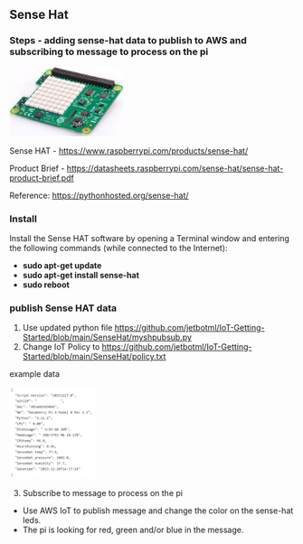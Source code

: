 ## Sense Hat 

### Steps - adding sense-hat data to publish to AWS and subscribing to message to process on the pi


<img src='https://github.com/jetbotml/IoT-Getting-Started/blob/main/SenseHat/SenseHat.png' width="40%" height="40%">

Sense HAT - https://www.raspberrypi.com/products/sense-hat/

Product Brief - https://datasheets.raspberrypi.com/sense-hat/sense-hat-product-brief.pdf

Reference: https://pythonhosted.org/sense-hat/


### Install
Install the Sense HAT software by opening a Terminal window and entering the following commands (while connected to the Internet):

- **sudo apt-get update**
- **sudo apt-get install sense-hat**
- **sudo reboot**

### publish Sense HAT data 
1. Use updated python file https://github.com/jetbotml/IoT-Getting-Started/blob/main/SenseHat/myshpubsub.py
2. Change IoT Policy to https://github.com/jetbotml/IoT-Getting-Started/blob/main/SenseHat/policy.txt

example data

  <img src='https://github.com/jetbotml/IoT-Getting-Started/blob/main/SenseHat/IoTDataExample2.png' width="30%" height="30%">

3. Subscribe to message to process on the pi
  - Use AWS IoT to publish message and change the color on the sense-hat leds.
  - The pi is looking for red, green and/or blue in the message.

